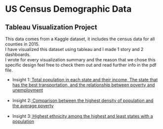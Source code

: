 # US Census Demographic Data
## Tableau Visualization Project
This data comes from a Kaggle dataset, it includes the census data for all counties in 2015.<br>
I have visualized this dataset using tableau and I made 1 story and 2 dashboards.<br>
I wrote for every visualization summary and the reason that we chose this specific design feel free to check them out and read further info in the pdf file.<br>
 <ul> <li>
 Insight 1:<a href="https://public.tableau.com/app/profile/mohamed1153/viz/USCensusDemographicDataproject-story/TotalpopulationandstatesincomeandTransportation"> Total population in each state and their income, The state that has the best
        transportation, and the relationship between poverty and unemployment
        </a>
    </li><br>
    <li>Insight 2:<a href="https://public.tableau.com/app/profile/mohamed1153/viz/HighestPopulationDensityAvg_Poverty-Dashboard/Dashboard3?publish=yes"> Comparison between the highest density of population and the average
        poverty
        </a>
    </li><br>
    <li>
        Insight 3:<a href="https://public.tableau.com/app/profile/mohamed1153/viz/HighestPopandLeastpeopleEthnicity-Dashboard/Dashboard2"> Highest ethnicity among the highest and least states with a population
        </a>
    </li><br>
    </ul>
